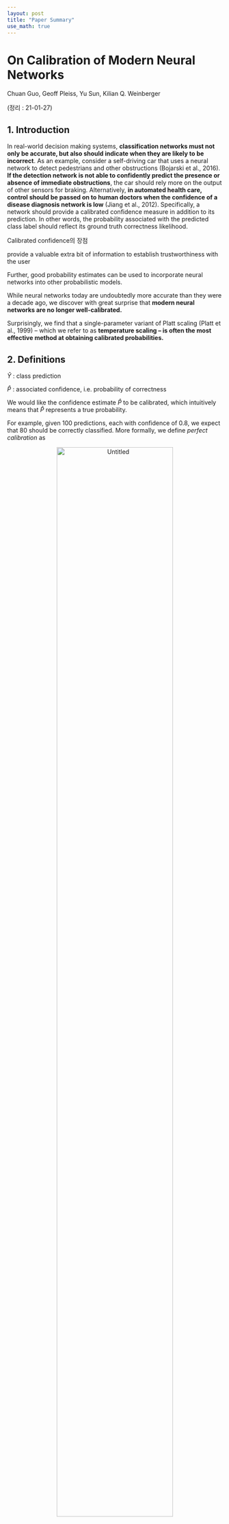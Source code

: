 ```yaml
---
layout: post
title: "Paper Summary"
use_math: true
---
```

# On Calibration of Modern Neural Networks

Chuan Guo, Geoff Pleiss, Yu Sun, Kilian Q. Weinberger

(정리 : 21-01-27)

## 1. Introduction

In real-world decision making systems, **classification networks must not only be accurate, but also should indicate when they are likely to be incorrect**. As an example, consider a self-driving car that uses a neural network to detect pedestrians and other obstructions (Bojarski et al., 2016). **If the detection network is not able to confidently predict the presence or absence of immediate obstructions**, the car should rely more on the output of other sensors for braking. Alternatively, **in automated health care, control should be passed on to human doctors when the confidence of a disease diagnosis network is low** (Jiang et al., 2012). Specifically, a network should provide a calibrated confidence measure in addition to its prediction. In other words, the probability associated with the predicted class label should reflect its ground truth correctness likelihood.

Calibrated confidence의 장점

provide a valuable extra bit of information to establish trustworthiness with the user

Further, good probability estimates can be used to incorporate neural networks into other probabilistic models.

While neural networks today are undoubtedly more accurate than they were a decade ago, we discover with great surprise that **modern neural networks are no longer well-calibrated.**

Surprisingly, we find that a single-parameter variant of Platt scaling (Platt et al., 1999) – which we refer to as **temperature scaling – is often the most effective method at obtaining calibrated probabilities.**

## 2. Definitions

$\hat{Y}$ : class prediction

$\hat{P}$ : associated confidence, i.e. probability of correctness

We would like the confidence estimate $\hat{P}$ to be calibrated, which intuitively means that $\hat{P}$ represents a true probability.

For example, given 100 predictions, each with confidence of  0.8, we expect that 80 should be correctly classified. More formally, we define *perfect calibration* as

<center>
    <figure>
        <img src="D:\Experimental\githubio\hcw-00.github.io\assets\2021-01-27-On Calibration of Modern Neural Networks/Untitled.png" alt="Untitled" style="width:80%">
        <figcaption>Fig. 1</figcaption>
    </figure>
</center>

 (위) 110-layer ResNet이 5-layer LeNet에 비해 크게 개선되었지만 average confidence와 accuracy의 차이가 크다. (아래) accuracy as a function of confidence.

### Reliability Diagrams

If the model is perfectly calibrated – i.e. if (1) holds – then the diagram should plot the identity function.

To estimate the expected accuracy from finite samples, we group predictions into $M$ interval bins and calculate the accuracy of each bin.

Let $B_m$ **be the set of indices of samples whose prediction confidence falls into
the interval** $I_{m}=\left(\frac{m-1}{M}, \frac{m}{M}\right]$.  The accuracy of $B_m$ is 

$$\operatorname{acc}\left(B_{m}\right)=\frac{1}{\left|B_{m}\right|} \sum_{i \in B_{m}} \mathbf{1}\left(\hat{y}_{i}=y_{i}\right)$$

where $\hat{y}_i$ and $y_i$ are the predicted and true class labels for sample $i$. 

Basic probability tells us that $\text{acc}(B_m)$ is an unbiased and consistent estimator of $\mathbb{P}(\hat{Y} = Y \| \hat{P} \in I_m)$ .

We define the average confidence within bin $B_m$ as 

$$\operatorname{conf}\left(B_{m}\right)=\frac{1}{\left|B_{m}\right|} \sum_{i \in B_{m}} \hat{p}_{i}$$

where $\hat{p}_i$ is the confidence for sample $i$.  ($\hat{p}_i$ : predicted probability of $y_i = 1$, $\hat{p}_i = \sigma(z_i)$)

$\text{acc}(B_m)$ and $\text{conf}(B_m)$ approximate the left-hand and right-hand sides of (1) respectively for bin $B_m$.

a perfectly calibrated model will have $\text{acc}(B_m) = \text{conf}(B_m)$ for all
$m \in\{1, \ldots, M\}$.

### Expected Calibration Error (ECE)

One notion of miscalibration is the difference in expectation between confidence and accuracy, i.e.

$$\underset{\hat{P}}{\mathbb{E}}[|\mathbb{P}(\hat{Y}=Y \mid \hat{P}=p)-p|]$$

Expected Calibration Error or ECE (partitioning predictions into $M$ equally-spaced bins)

$$\mathrm{ECE}=\sum_{m=1}^{M} \frac{\left|B_{m}\right|}{n}\left|\operatorname{acc}\left(B_{m}\right)-\operatorname{conf}\left(B_{m}\right)\right|$$

where $n$ is the number of samples.

The difference between $\text{acc}$ and $\text{conf}$ for a given bin represents the calibration **gap**
(red bars in reliability diagrams – e.g. Figure 1).

We use ECE as the primary empirical metric to measure calibration.

### Maximum Calibration Error (MCE)

In high-risk applications ... we may wish to minimize the worst-case deviation between confidence and accuracy:

$$\max _{p \in[0,1]}|\mathbb{P}(\hat{Y}=Y \mid \hat{P}=p)-p|$$

The Maximum Calibration Error (Naeini et al., 2015) or MCE

$$\mathrm{MCE}=\max {m \in\{1, \ldots, M\}}\left|\operatorname{acc}\left(B{m}\right)-\operatorname{conf}\left(B_{m}\right)\right|$$

MCE is the largest calibration gap (red bars) across all bins, whereas ECE is a weighted average of all gaps.

### Negative log likelihood

$$\mathcal{L}=-\sum_{i=1}^{n} \log \left(\hat{\pi}\left(y_{i} \mid \mathbf{x}_{i}\right)\right)$$

## 3. Observing Miscalibration

<center>
    <figure>
        <img src="D:\Experimental\githubio\hcw-00.github.io\assets\2021-01-27-On Calibration of Modern Neural Networks/Untitled201.png" alt="Untitled" style="width:80%">
        <figcaption>Fig. 2</figcaption>
    </figure>
</center>


### Model capacity

During training, after the model is able to correctly classify (almost) all training samples, NLL can be further minimized by increasing the confidence of predictions. Increased model capacity will lower training NLL, and thus the model will be more (over)confident on average.

### Batch Normalization

we do observe that models trained with Batch Normalization tend to be more miscalibrated.

We find that this result holds regardless of the hyperparameters used on the Batch Normalization model (i.e. low or high learning rate, etc.).

### Weight decay

However, due to the apparent regularization effects of Batch Normalization, recent research seems to suggest that models with less L2 regularization tend to generalize better (Ioffe & Szegedy, 2015). As a result, it is now common to train models with little weight decay, if any at all.

We find that training with less weight decay has a negative impact on calibration.

### NLL

...

## 4. Calibration Methods

...

...

### Temperature scaling

the simplest extension of Platt scaling, uses a single scalar parameter $T > 0$ for all classes.

$$\hat{q}_{i}=\max_{k} \sigma_{\mathrm{SM}}\left(\mathbf{z}_{i} / T\right)^{(k)}$$

$T$ is called the temperature, and it "softens" the softmax (i.e. raises the output entropy) with $T > 1$. As $T → \infty$, the probability $\hat{q}_i$ approaches $1/K$, which represents maximum uncertainty. With $T = 1$, we recover the original probability $\hat{p}_i$. As $T → 0$, the probability collapses to a point mass (i.e. $\hat{q}_i = 1$).

$T$ is optimized with respect to NLL on the validation set.

## 5. Results

### Calibration Results

<center>
    <figure>
        <img src="D:\Experimental\githubio\hcw-00.github.io\assets\2021-01-27-On Calibration of Modern Neural Networks/Untitled202.png" alt="Untitled" style="width:80%">
        <figcaption>Fig. 3</figcaption>
    </figure>
</center>

<!-- ![On%20Calibration%20of%20Modern%20Neural%20Networks%208398f8ee2acb4b8d8c16753c977d444d/Untitled%202.png](On%20Calibration%20of%20Modern%20Neural%20Networks%208398f8ee2acb4b8d8c16753c977d444d/Untitled%202.png) -->

### Reliability diagrams

<center>
    <figure>
        <img src="D:\Experimental\githubio\hcw-00.github.io\assets\2021-01-27-On Calibration of Modern Neural Networks/Untitled203.png" alt="Untitled" style="width:80%">
        <figcaption>Fig. 4</figcaption>
    </figure>
</center>

<!-- ![On%20Calibration%20of%20Modern%20Neural%20Networks%208398f8ee2acb4b8d8c16753c977d444d/Untitled%203.png](On%20Calibration%20of%20Modern%20Neural%20Networks%208398f8ee2acb4b8d8c16753c977d444d/Untitled%203.png) -->

### Computation time

All methods scale linearly with the number of validation set samples. Temperature scaling is by far the fastest method, as it amounts to a one-dimensional convex optimization problem.

### Ease of implementation

While all other methods are relatively easy to implement, temperature scaling may arguably be the most straightforward to incorporate into a neural network pipeline.

---

keywords : temperature scaling, over confidence,